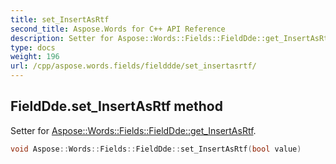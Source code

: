 ```yaml
---
title: set_InsertAsRtf
second_title: Aspose.Words for C++ API Reference
description: Setter for Aspose::Words::Fields::FieldDde::get_InsertAsRtf. 
type: docs
weight: 196
url: /cpp/aspose.words.fields/fielddde/set_insertasrtf/
---
```

## FieldDde.set_InsertAsRtf method


Setter for [Aspose::Words::Fields::FieldDde::get_InsertAsRtf](../get_insertasrtf/).

```cpp
void Aspose::Words::Fields::FieldDde::set_InsertAsRtf(bool value)
```

